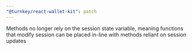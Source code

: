 ```yaml
---
"@turnkey/react-wallet-kit": patch
---
```


Methods no longer rely on the session state variable, meaning functions that modify session can be placed in-line with methods reliant on session updates
